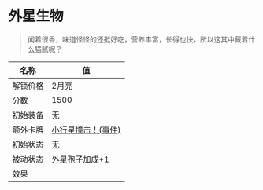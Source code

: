 # 外星生物  
> 闻着很香，味道怪怪的还挺好吃，营养丰富，长得也快，所以这其中藏着什么猫腻呢？  
  
名称  |  值  
----  |  ----  
解锁价格  |  2月亮  
分数  |  1500  
初始装备  |  无  
额外卡牌  |  [小行星撞击！(事件)](Event_AlienCrater.md)  
初始状态  |  无  
被动状态  |  [外星孢子](AlienSpores.md)加成+1  
效果  |    


<script>document.title="外星生物 - 卡牌生存百科 Card Survival Wiki";</script>